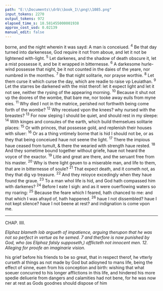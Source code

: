 ```yaml
---
path: "E:\\Documents\\drb\\book_1\\png\\1085.png"
input_tokens: 2270
output_tokens: 972
elapsed_time_s: 18.581455000001938
approx_cost_usd: 0.02139
manual_edit: false
---
```

borne, and the night wherein it was sayd: A man is conceiued. <sup>4</sup> Be that day turned into darkenesse, God require it not from aboue, and let it not be lightened with-light. <sup>5</sup> Let darkenes, and the shadow of death obscure it, let a mist possesse it, and be it wrapped in bitternesse. <sup>6</sup> A darkesome hurle-wind possesse that night, be it not counted in the daies of the yeare, nor numbred in the monthes. <sup>7</sup> Be that night solitarie, nor prayse worthie. <sup>8</sup> Let them curse it which curse the day, which are readie to raise vp Leuiathan. <sup>9</sup> Let the starres be darkened with the mist therof: let it expect light and let it not see, neither the rysing of the appearing morning. <sup>10</sup> Because it shut not vp the doores of the wombe, that bare me, nor tooke away euils from myne eies. <sup>11</sup> Why died I not in the matrice, perished not forthwith being come forth of the wombe? <sup>12</sup> Why receiued vpon the knees? why nursed with the breastes? <sup>13</sup> For now sleping I should be quiet, and should rest in my sleepe: <sup>14</sup> With kinges and consules of the earth, which build themselues solitarie places: <sup>15</sup> Or with princes, that possesse gold, and replenish their houses with siluer: <sup>16</sup> Or as a thing vntimely borne that is hid I should not be, or as they that being conceiued haue not seene the light. <sup>17</sup> There the impious haue ceased from tumult, & there the wearied with strength haue rested. <sup>18</sup> And they sometime bound together without griefe, haue not heard the voyce of the exactor. <sup>19</sup> Litle and great are there, and the seruant free from his master. <sup>20</sup> Why is there light geuen to a miserable man, and life to them, that are in bitternesse of soule? <sup>21</sup> That expect death, and it cometh not, as they that dig vp treasure. <sup>22</sup> And they reioyce excedingly when they haue found the graue. <sup>23</sup> To a man whol life is hid, and God hath compassed him with darkenes? <sup>24</sup> Before I eate I sigh: and as it were ouerflowing waters so my roaring: <sup>25</sup> Because the feare which I feared, hath chanced to me: and that which I was afrayd of, hath happened. <sup>26</sup> haue I not dissembled? haue I not kept silence? haue I not beene at rest? and indignation is come vpon me.

<hr>

CHAP. IIII.

*Eliphaz blameth Iob argueth of impatience, arguing therupon that he was not so perfect in vertue as he semed. 7 and therfore is now punished by God, who (as Eliphaz falsly supposeth,) afflicteth not innocent men. 12. Alleging for proofe an imaginarie vision.*

<aside>his grief before his friends to be so great, that in respect therof, he vtterly curseth al things as not made by God but adioyned to mans life, being the effect of sinne, euen from his conception and birth: wishing that what soeuer concurred to his longer afflictions in this life, and hindered his more spedie deliuerie from dangers and calamities had not bene, for he was now ner at rest as Gods goodnes should dispose of him</aside>

[^1]: OF IOB.

[^2]: 1065